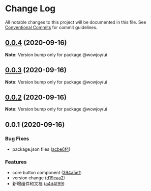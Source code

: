 # Change Log

All notable changes to this project will be documented in this file.
See [Conventional Commits](https://conventionalcommits.org) for commit guidelines.

## [0.0.4](https://github.com/wow-joy/wowjoy/compare/@wowjoy/ui@0.0.3...@wowjoy/ui@0.0.4) (2020-09-16)

**Note:** Version bump only for package @wowjoy/ui





## [0.0.3](https://github.com/wow-joy/wowjoy/compare/@wowjoy/ui@0.0.2...@wowjoy/ui@0.0.3) (2020-09-16)

**Note:** Version bump only for package @wowjoy/ui





## [0.0.2](https://github.com/wow-joy/wowjoy/compare/@wowjoy/ui@0.0.1...@wowjoy/ui@0.0.2) (2020-09-16)

**Note:** Version bump only for package @wowjoy/ui





## 0.0.1 (2020-09-16)


### Bug Fixes

* package.json files ([acbe6f4](https://github.com/wow-joy/wowjoy/commit/acbe6f40904b78d5e100278a40e2810370389634))


### Features

* core button component ([394a5ef](https://github.com/wow-joy/wowjoy/commit/394a5efeffed3033c74a8325c08b08b5d126402c))
* version change ([d19caa2](https://github.com/wow-joy/wowjoy/commit/d19caa2de8f3c101291be5a52164921c259b2cdb))
* 新增组件和文档 ([a4d4f99](https://github.com/wow-joy/wowjoy/commit/a4d4f99f9d3335c901d5e268517ece2f16506b26))
